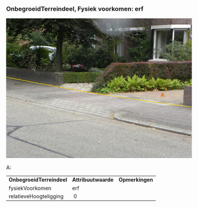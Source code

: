 ### OnbegroeidTerreindeel, Fysiek voorkomen: erf

![](media/511a009e368c3adbbfc6ad32686d3c89ab83e950.jpg)

A:

|                           |                     |                 |
|---------------------------|---------------------|-----------------|
| **OnbegroeidTerreindeel** | **Attribuutwaarde** | **Opmerkingen** |
| fysiekVoorkomen           | erf                 |                 |
| relatieveHoogteligging    |  0                  |                 |
